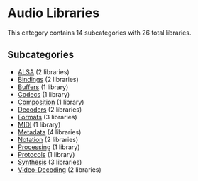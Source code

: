 # Audio Libraries

This category contains 14 subcategories with 26 total libraries.

## Subcategories

- [ALSA](ALSA.md) (2 libraries)
- [Bindings](Bindings.md) (2 libraries)
- [Buffers](Buffers.md) (1 library)
- [Codecs](Codecs.md) (1 library)
- [Composition](Composition.md) (1 library)
- [Decoders](Decoders.md) (2 libraries)
- [Formats](Formats.md) (3 libraries)
- [MIDI](MIDI.md) (1 library)
- [Metadata](Metadata.md) (4 libraries)
- [Notation](Notation.md) (2 libraries)
- [Processing](Processing.md) (1 library)
- [Protocols](Protocols.md) (1 library)
- [Synthesis](Synthesis.md) (3 libraries)
- [Video-Decoding](Video-Decoding.md) (2 libraries)
